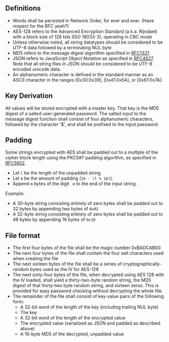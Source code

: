 ## Definitions

* Words shall be persisted in Network Order, for ever and ever. (Have respect for the RFC yeah?)
* AES-128 refers to the Advanced Encryption Standard (a.k.a. Rijndael) with a block size of 128 bits (ISO 18033-3), operating in CBC mode
* Unless otherwise noted, all string datatypes should be considered to be UTF-8 data followed by a terminating NUL byte
* MD5 refers to the message digest algorithm specified in [RFC1321](http://tools.ietf.org/html/rfc1321).
* JSON refers to JavaScript Object Notation as specified in [RFC4627](http://tools.ietf.org/html/rfc4627). Note that all string files in JSON should be considered to be UTF-8 encoded unicode data.
* An alphanumeric character is defined in the standard manner as an ASCII character in the ranges [0x30:0x39], [0x41:0x5A], or [0x61:0x7A].

## Key Derivation

All values will be stored encrypted with a master key. That key is the MD5 digest of a salted user-generated password. The salted input to the message digest function shall consist of four alphanumeric characters, followed by the character '$', and shall be prefixed to the input password.

## Padding

Some strings encrypted with AES shall be padded out to a multiple of the cipher block length using the PKCS#7 padding algorithm, as specified in [RFC5652](http://tools.ietf.org/html/rfc5652#section-6.3).

 * Let `l` be the length of the unpadded string
 * Let `m` be the amount of padding (`16 - (l % 16)`).
 * Append `m` bytes of the digit ` m` to the end of the input string.

Example:

 * A 30-byte string consisting entirely of zero bytes shall be padded out to 32 bytes by appending two bytes of `0x02`
 * A 32-byte string consisting entirely of zero bytes shall be padded out to 48 bytes by appending 16 bytes of `0x10`

## File format

* The first four bytes of the file shall be the magic number 0xBADCAB00
* The next four bytes of the file shall contain the four salt characters used when creating the file
* The next sixteen bytes of the file shall be a series of cryptographically-random bytes used as the IV for AES-128
* The next sixty-four bytes of the file, when decrypted using AES 128 with the IV loaded, shall yield a thirty-two-byte random string, the MD5 digest of that thirty-two byte random string, and sixteen zeros. This is provided for easy password checking without decrypting the whole file.
* The remainder of the file shall consist of key-value pairs of the following form:
    * A 32-bit word of the length of the key (including trailing NUL byte)
    * The key
    * A 32-bit word of the length of the encrypted value
    * The encrypted value (serialized as JSON and padded as described above)
    * A 16-byte MD5 of the decrypted, unpadded value
